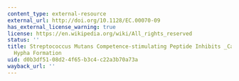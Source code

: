 ```yaml
---
content_type: external-resource
external_url: http://doi.org/10.1128/EC.00070-09
has_external_license_warning: true
license: https://en.wikipedia.org/wiki/All_rights_reserved
status: ''
title: Streptococcus Mutans Competence-stimulating Peptide Inhibits _Candida Albicans_
  Hypha Formation
uid: d0b3df51-08d2-4f65-b3c4-c22a3b70a73a
wayback_url: ''
---
```


